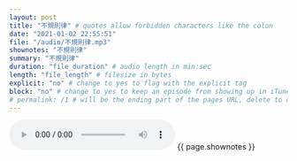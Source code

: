 ```yaml
---
layout: post
title: "不規則律" # quotes allow forbidden characters like the colon
date: "2021-01-02 22:55:51"
file: "/audio/不規則律.mp3"
shownotes: "不規則律"
summary: "不規則律"
duration: "file_duration" # audio length in min:sec
length: "file_length" # filesize in bytes
explicit: "no" # change to yes to flag with the explicit tag
block: "no" # change to yes to keep an episode from showing up in iTunes
# permalink: /1 # will be the ending part of the pages URL, delete to default to the title
---
```


<audio controls>
<source src="{{site.url}}{{site.baseurl}}{{ page.file }}" type="audio/x-mp3">
Your browser does not support the audio element.
</audio>
{{ page.shownotes }}
